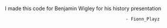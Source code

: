 I made this code for Benjamin Wigley for his history presentation

                                                  - Fionn_Playz
